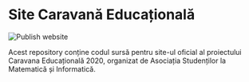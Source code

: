 # Site Caravană Educațională 
![Publish website](https://github.com/as-mi/site-caravana/workflows/Publish%20website/badge.svg)

Acest repository conține codul sursă pentru site-ul oficial al proiectului
Caravana Educațională 2020, organizat de Asociația Studenților la
Matematică și Informatică.
